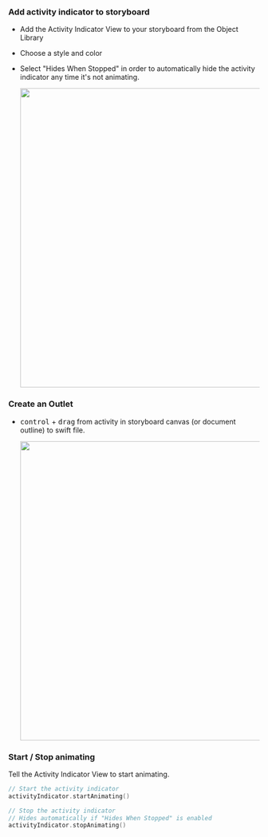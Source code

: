 ### Add activity indicator to storyboard
- Add the Activity Indicator View to your storyboard from the Object Library
- Choose a style and color
- Select "Hides When Stopped" in order to automatically hide the activity indicator any time it's not animating.</br>
   
   <img src="http://i.imgur.com/EBJYKdf.gif" width="600" />
 

### Create an Outlet
- <kbd>control</kbd> + <kbd>drag</kbd> from activity in storyboard canvas (or document outline) to swift file.</br>
   
   <img src="http://i.imgur.com/Oj0RZyM.gif" width="600" />

### Start / Stop animating
Tell the Activity Indicator View to start animating.

```swift
// Start the activity indicator
activityIndicator.startAnimating()

// Stop the activity indicator
// Hides automatically if "Hides When Stopped" is enabled
activityIndicator.stopAnimating()
```